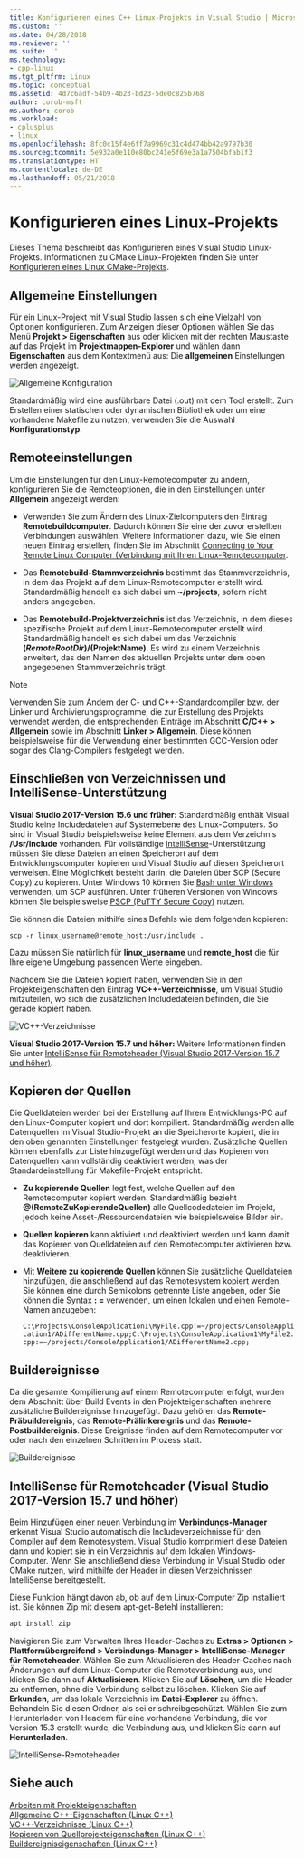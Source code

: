 ```yaml
---
title: Konfigurieren eines C++ Linux-Projekts in Visual Studio | Microsoft Docs
ms.custom: ''
ms.date: 04/28/2018
ms.reviewer: ''
ms.suite: ''
ms.technology:
- cpp-linux
ms.tgt_pltfrm: Linux
ms.topic: conceptual
ms.assetid: 4d7c6adf-54b9-4b23-bd23-5de0c825b768
author: corob-msft
ms.author: corob
ms.workload:
- cplusplus
- linux
ms.openlocfilehash: 8fc0c15f4e6ff7a9969c31c4d474bb42a9797b30
ms.sourcegitcommit: 5e932a0e110e80bc241e5f69e3a1a7504bfab1f3
ms.translationtype: HT
ms.contentlocale: de-DE
ms.lasthandoff: 05/21/2018
---
```

# <a name="configure-a-linux-project"></a>Konfigurieren eines Linux-Projekts
Dieses Thema beschreibt das Konfigurieren eines Visual Studio Linux-Projekts. Informationen zu CMake Linux-Projekten finden Sie unter [Konfigurieren eines Linux CMake-Projekts](cmake-linux-project.md).

## <a name="general-settings"></a>Allgemeine Einstellungen
Für ein Linux-Projekt mit Visual Studio lassen sich eine Vielzahl von Optionen konfigurieren.  Zum Anzeigen dieser Optionen wählen Sie das Menü **Projekt > Eigenschaften** aus oder klicken mit der rechten Maustaste auf das Projekt im **Projektmappen-Explorer** und wählen dann **Eigenschaften** aus dem Kontextmenü aus: Die **allgemeinen** Einstellungen werden angezeigt.

![Allgemeine Konfiguration](media/settings_general.png)

Standardmäßig wird eine ausführbare Datei (.out) mit dem Tool erstellt.  Zum Erstellen einer statischen oder dynamischen Bibliothek oder um eine vorhandene Makefile zu nutzen, verwenden Sie die Auswahl **Konfigurationstyp**.

## <a name="remote-settings"></a>Remoteeinstellungen
Um die Einstellungen für den Linux-Remotecomputer zu ändern, konfigurieren Sie die Remoteoptionen, die in den Einstellungen unter **Allgemein** angezeigt werden:

* Verwenden Sie zum Ändern des Linux-Zielcomputers den Eintrag **Remotebuildcomputer**.  Dadurch können Sie eine der zuvor erstellten Verbindungen auswählen.  Weitere Informationen dazu, wie Sie einen neuen Eintrag erstellen, finden Sie im Abschnitt [Connecting to Your Remote Linux Computer (Verbindung mit Ihren Linux-Remotecomputer](connect-to-your-remote-linux-computer.md).

* Das **Remotebuild-Stammverzeichnis** bestimmt das Stammverzeichnis, in dem das Projekt auf dem Linux-Remotecomputer erstellt wird.  Standardmäßig handelt es sich dabei um **~/projects**, sofern nicht anders angegeben.

* Das **Remotebuild-Projektverzeichnis** ist das Verzeichnis, in dem dieses spezifische Projekt auf dem Linux-Remotecomputer erstellt wird.  Standardmäßig handelt es sich dabei um das Verzeichnis **$(RemoteRootDir)/$(ProjektName)**. Es wird zu einem Verzeichnis erweitert, das den Namen des aktuellen Projekts unter dem oben angegebenen Stammverzeichnis trägt.

> [!NOTE]
> Verwenden Sie zum Ändern der C- und C++-Standardcompiler bzw. der Linker und Archivierungsprogramme, die zur Erstellung des Projekts verwendet werden, die entsprechenden Einträge im Abschnitt **C/C++ > Allgemein** sowie im Abschnitt **Linker > Allgemein**.  Diese können beispielsweise für die Verwendung einer bestimmten GCC-Version oder sogar des Clang-Compilers festgelegt werden.

## <a name="include-directories-and-intellisense-support"></a>Einschließen von Verzeichnissen und IntelliSense-Unterstützung

**Visual Studio 2017-Version 15.6 und früher:** Standardmäßig enthält Visual Studio keine Includedateien auf Systemebene des Linux-Computers.  So sind in Visual Studio beispielsweise keine Element aus dem Verzeichnis **/Usr/include** vorhanden.
Für vollständige [IntelliSense](/visualstudio/ide/using-intellisense)-Unterstützung müssen Sie diese Dateien an einen Speicherort auf dem Entwicklungscomputer kopieren und Visual Studio auf diesen Speicherort verweisen.  Eine Möglichkeit besteht darin, die Dateien über SCP (Secure Copy) zu kopieren.  Unter Windows 10 können Sie [Bash unter Windows ](https://msdn.microsoft.com/commandline/wsl/about) verwenden, um SCP ausführen.  Unter früheren Versionen von Windows können Sie beispielsweise [PSCP (PuTTY Secure Copy)](http://www.chiark.greenend.org.uk/~sgtatham/putty/download.html) nutzen.

Sie können die Dateien mithilfe eines Befehls wie dem folgenden kopieren:

`scp -r linux_username@remote_host:/usr/include .`

Dazu müssen Sie natürlich für **linux_username** und **remote_host** die für Ihre eigene Umgebung passenden Werte eingeben.

Nachdem Sie die Dateien kopiert haben, verwenden Sie in den Projekteigenschaften den Eintrag **VC++-Verzeichnisse**, um Visual Studio mitzuteilen, wo sich die zusätzlichen Includedateien befinden, die Sie gerade kopiert haben.

![VC++-Verzeichnisse](media/settings_directories.png)

**Visual Studio 2017-Version 15.7 und höher:** Weitere Informationen finden Sie unter [IntelliSense für Remoteheader (Visual Studio 2017-Version 15.7 und höher)](#remote_intellisense).

## <a name="copy-sources"></a>Kopieren der Quellen
Die Quelldateien werden bei der Erstellung auf Ihrem Entwicklungs-PC auf den Linux-Computer kopiert und dort kompiliert.  Standardmäßig werden alle Datenquellen im Visual Studio-Projekt an die Speicherorte kopiert, die in den oben genannten Einstellungen festgelegt wurden.  Zusätzliche Quellen können ebenfalls zur Liste hinzugefügt werden und das Kopieren von Datenquellen kann vollständig deaktiviert werden, was der Standardeinstellung für Makefile-Projekt entspricht.

* **Zu kopierende Quellen** legt fest, welche Quellen auf den Remotecomputer kopiert werden.  Standardmäßig bezieht **@(RemoteZuKopierendeQuellen)** alle Quellcodedateien im Projekt, jedoch keine Asset-/Ressourcendateien wie beispielsweise Bilder ein.

* **Quellen kopieren** kann aktiviert und deaktiviert werden und kann damit das Kopieren von Quelldateien auf den Remotecomputer aktivieren bzw. deaktivieren.

* Mit **Weitere zu kopierende Quellen** können Sie zusätzliche Quelldateien hinzufügen, die anschließend auf das Remotesystem kopiert werden.  Sie können eine durch Semikolons getrennte Liste angeben, oder Sie können die Syntax **: =** verwenden, um einen lokalen und einen Remote-Namen anzugeben:

  `C:\Projects\ConsoleApplication1\MyFile.cpp:=~/projects/ConsoleApplication1/ADifferentName.cpp;C:\Projects\ConsoleApplication1\MyFile2.cpp:=~/projects/ConsoleApplication1/ADifferentName2.cpp;`

## <a name="build-events"></a>Buildereignisse
Da die gesamte Kompilierung auf einem Remotecomputer erfolgt, wurden dem Abschnitt über Build Events in den Projekteigenschaften mehrere zusätzliche Buildereignisse hinzugefügt.  Dazu gehören das **Remote-Präbuildereignis**, das **Remote-Prälinkereignis** und das **Remote-Postbuildereignis**. Diese Ereignisse finden auf dem Remotecomputer vor oder nach den einzelnen Schritten im Prozess statt.

![Buildereignisse](media/settings_buildevents.png)

## <a name="remote_intellisense"></a> IntelliSense für Remoteheader (Visual Studio 2017-Version 15.7 und höher)

Beim Hinzufügen einer neuen Verbindung im **Verbindungs-Manager** erkennt Visual Studio automatisch die Includeverzeichnisse für den Compiler auf dem Remotesystem. Visual Studio komprimiert diese Dateien dann und kopiert sie in ein Verzeichnis auf dem lokalen Windows-Computer. Wenn Sie anschließend diese Verbindung in Visual Studio oder CMake nutzen, wird mithilfe der Header in diesen Verzeichnissen IntelliSense bereitgestellt.

Diese Funktion hängt davon ab, ob auf dem Linux-Computer Zip installiert ist. Sie können Zip mit diesem apt-get-Befehl installieren:

```cmd
apt install zip
```

Navigieren Sie zum Verwalten Ihres Header-Caches zu **Extras > Optionen > Plattformübergreifend > Verbindungs-Manager > IntelliSense-Manager für Remoteheader**. Wählen Sie zum Aktualisieren des Header-Caches nach Änderungen auf dem Linux-Computer die Remoteverbindung aus, und klicken Sie dann auf **Aktualisieren**. Klicken Sie auf **Löschen**, um die Header zu entfernen, ohne die Verbindung selbst zu löschen. Klicken Sie auf **Erkunden**, um das lokale Verzeichnis im **Datei-Explorer** zu öffnen. Behandeln Sie diesen Ordner, als sei er schreibgeschützt. Wählen Sie zum Herunterladen von Headern für eine vorhandene Verbindung, die vor Version 15.3 erstellt wurde, die Verbindung aus, und klicken Sie dann auf **Herunterladen**.

![IntelliSense-Remoteheader](media/remote-header-intellisense.png)

## <a name="see-also"></a>Siehe auch
[Arbeiten mit Projekteigenschaften](../ide/working-with-project-properties.md)  
[Allgemeine C++-Eigenschaften (Linux C++)](../linux/prop-pages/general-linux.md)  
[VC++-Verzeichnisse (Linux C++)](../linux/prop-pages/directories-linux.md)  
[Kopieren von Quellprojekteigenschaften (Linux C++)](../linux/prop-pages/copy-sources-project.md)  
[Buildereigniseigenschaften (Linux C++)](../linux/prop-pages/build-events-linux.md)